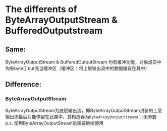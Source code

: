 # The differents of ByteArrayOutputStream & BufferedOutputstream
## Same:
ByteArrayOutputStream & BufferedOutputStream 均有缓冲功能，对象成员中均有byte[] buf充当缓冲区（缓冲区：将上层输出流中的数据缓存在其中）
## Difference:
### ByteArrayOutputStream
ByteArrayOutputStream为底层输出流，即ByteArrayOutputStream封装的上层输出流最后只能停留在此类中，其构造器为`ByteArrayOutputStream();`无参数
p.s. 使用ByteArrayOutputStream后需要继续使用
